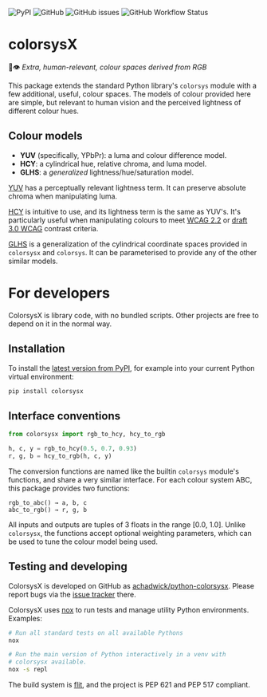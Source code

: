 ![PyPI](https://img.shields.io/pypi/v/colorsysx)
![GitHub](https://img.shields.io/github/license/achadwick/python-colorsysx)
![GitHub issues](https://img.shields.io/github/issues/achadwick/python-colorsysx)
![GitHub Workflow Status](https://img.shields.io/github/actions/workflow/status/achadwick/python-colorsysx/python-package.yml?branch=main)

# colorsysX

🌈👁️ _Extra, human-relevant, colour spaces derived from RGB_

This package extends the standard Python library's `colorsys` module
with a few additional, useful, colour spaces. The models of colour
provided here are simple, but relevant to human vision and the perceived
lightness of different colour hues.

## Colour models

* **YUV** (specifically, YPbPr): a luma and colour difference model.
* **HCY**: a cylindrical hue, relative chroma, and luma model.
* **GLHS**: a _generalized_ lightness/hue/saturation model.

[YUV][1] has a perceptually relevant lightness term. It can preserve
absolute chroma when manipulating luma.

[HCY][2] is intuitive to use, and its lightness term is the same as
YUV's. It's particularly useful when manipulating colours to meet [WCAG
2.2][9] or [draft 3.0 WCAG][10] contrast criteria.

[GLHS][3] is a generalization of the cylindrical coordinate spaces
provided in `colorsysx` and `colorsys`. It can be parameterised to
provide any of the other similar models.

# For developers

ColorsysX is library code, with no bundled scripts. Other projects are
free to depend on it in the normal way.

## Installation

To install the [latest version from PyPI][4], for example into your
current Python virtual environment:

```sh
pip install colorsysx
```

## Interface conventions

```python
from colorsysx import rgb_to_hcy, hcy_to_rgb

h, c, y = rgb_to_hcy(0.5, 0.7, 0.93)
r, g, b = hcy_to_rgb(h, c, y)
```

The conversion functions are named like the builtin `colorsys` module's
functions, and share a very similar interface. For each colour system
ABC, this package provides two functions:

    rgb_to_abc() → a, b, c
    abc_to_rgb() → r, g, b

All inputs and outputs are tuples of 3 floats in the range [0.0, 1.0].
Unlike `colorsysx`, the functions accept optional weighting parameters,
which can be used to tune the colour model being used.

## Testing and developing

ColorsysX is developed on GitHub as [achadwick/python-colorsysx][5].
Please report bugs via the [issue tracker][6] there.

ColorsysX uses [nox][7] to run tests and manage utility Python
environments. Examples:

```sh
# Run all standard tests on all available Pythons
nox

# Run the main version of Python interactively in a venv with
# colorsysx available.
nox -s repl
```

The build system is [flit][8], and the project is PEP 621 and PEP 517
compliant.

[1]: https://en.wikipedia.org/wiki/YUV#Related_color_models
[2]: https://chilliant.com/rgb2hsv.html
[3]: https://doi.org/10.1006/cgip.1993.1019
[4]: https://pypi.org/project/colorsysx/
[5]: https://github.com/achadwick/python-colorsysx
[6]: https://github.com/achadwick/python-colorsysx/issues
[7]: https://nox.thea.codes
[8]: https://flit.pypa.io
[9]: https://www.w3.org/TR/WCAG22/#dfn-contrast-ratio
[10]: https://github.com/Myndex/SAPC-APCA/

